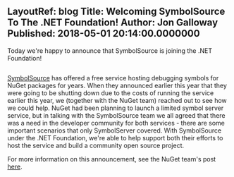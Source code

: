 LayoutRef: blog
Title: Welcoming SymbolSource To The .NET Foundation!
Author: Jon Galloway
Published: 2018-05-01 20:14:00.0000000
---
<p>Today we're happy to announce that SymbolSource is joining the .NET Foundation!</p>

<p><img alt="" src="assets/posts/symbolsource.png" /></p>

<p><a href="http://www.symbolsource.org/Public">SymbolSource</a> has offered a free service hosting debugging symbols for NuGet packages for years. When they announced earlier this year that they were going to be shutting down due to the costs of running the service earlier this year, we (together with the NuGet team) reached out to see how we could help. NuGet had been planning to launch a limited symbol server service, but in talking with the SymbolSource team we all agreed that there was a need in the developer community for both services - there are some important scenarios that only SymbolServer covered. With SymbolSource under the .NET Foundation, we're able to help support both their efforts to host the service and build a community open source project.</p>

<p>For more information on this announcement, see the NuGet team's post <a href="https://blog.nuget.org/20180501/Welcoming-SymbolSource-to-Dot-Net-Foundation.html">here</a>.</p>
